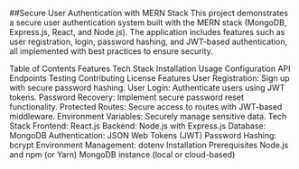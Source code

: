 ##Secure User Authentication with MERN Stack
This project demonstrates a secure user authentication system built with the MERN stack (MongoDB, Express.js, React, and Node.js). The application includes features such as user registration, login, password hashing, and JWT-based authentication, all implemented with best practices to ensure security.

Table of Contents
Features
Tech Stack
Installation
Usage
Configuration
API Endpoints
Testing
Contributing
License
Features
User Registration: Sign up with secure password hashing.
User Login: Authenticate users using JWT tokens.
Password Recovery: Implement secure password reset functionality.
Protected Routes: Secure access to routes with JWT-based middleware.
Environment Variables: Securely manage sensitive data.
Tech Stack
Frontend: React.js
Backend: Node.js with Express.js
Database: MongoDB
Authentication: JSON Web Tokens (JWT)
Password Hashing: bcrypt
Environment Management: dotenv
Installation
Prerequisites
Node.js and npm (or Yarn)
MongoDB instance (local or cloud-based)
